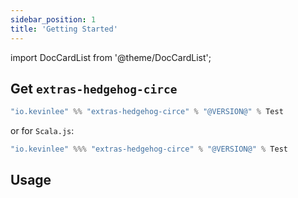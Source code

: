 ```yaml
---
sidebar_position: 1
title: 'Getting Started'
---
```

import DocCardList from '@theme/DocCardList';

## Get `extras-hedgehog-circe`

```scala
"io.kevinlee" %% "extras-hedgehog-circe" % "@VERSION@" % Test
```
or for `Scala.js`:
```scala
"io.kevinlee" %%% "extras-hedgehog-circe" % "@VERSION@" % Test
```


## Usage

<DocCardList />
